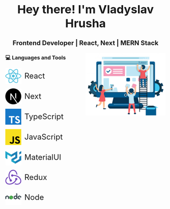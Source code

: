 <h1 align="center" style="font-size: 36px">Hey there! I'm Vladyslav Hrusha</h1>
<h3 align="center" style="font-size: 20px">Frontend Developer | React, Next | MERN Stack </h3>
<div>
<img width = "50%" align="right" alt="PIC" height="50%" src="public/main.png" />
</div>

<div>
  <h3> 💻 Languages and Tools </h3>
  <p style="display: flex; align-items: center; column-gap: 10px">
    <img src="public/icons/react.png" width="50">
    <span style="font-size: 24px">React</span>
  </p>
    <p style="display: flex; align-items: center; column-gap: 10px">
    <img src="public/icons/nextjs.png" width="50">
    <span style="font-size: 24px">Next</span>
  </p>

<p style="display: flex; align-items: center; column-gap: 10px">
    <img src="public/icons/typescript.png" width="50">
    <span style="font-size: 24px">TypeScript</span>
  </p>
    <p style="display: flex; align-items: center; column-gap: 10px">
    <img src="public/icons/javascript.png" width="50">
    <span style="font-size: 24px">JavaScript</span>
  </p>
    </p>
    <p style="display: flex; align-items: center; column-gap: 10px">
    <img src="public/icons/materialui.svg" width="50">
    <span style="font-size: 24px">MaterialUI</span>
  </p>
    </p>
    <p style="display: flex; align-items: center; column-gap: 10px">
    <img src="public/icons/redux.svg" width="50">
    <span style="font-size: 24px">Redux</span>
  </p>
      <p style="display: flex; align-items: center; column-gap: 10px">
    <img src="public/icons/nodejs.png" width="50">
    <span style="font-size: 24px">Node</span>
  </p>
  <p>
</div>
